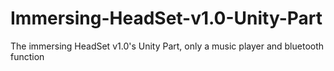 # Immersing-HeadSet-v1.0-Unity-Part
The immersing HeadSet v1.0's Unity Part, only a music player and bluetooth function
